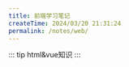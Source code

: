 ```yaml
---
title: 前端学习笔记
createTime: 2024/03/20 21:31:24
permalink: /notes/web/
---
```

::: tip
html&vue知识
:::
